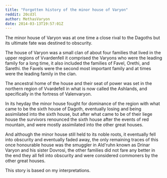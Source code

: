 ```yaml
---
title: "Forgotten history of the minor house of Varyon"
reddit: 20cd3l
author: MethasVaryon
date: 2014-03-13T19:57:01Z
---
```


The minor house of Varyon was at one time a close rival to the Dagoths but its ultimate fate was destined to obscurity.

The house of Varyon was a small clan of about four families that lived in the upper regions of Vvardenfell it comprised the Varyons who were the leading family for a long time, it also included the families of Favel, Orethi, and Sarethi.
the Favels were the second most important family and at times were the leading family in the clan.

The ancestral home of the house and their seat of power was set in the northern region of Vvardefell in what is now called the Ashlands, and specifically in the fortress of Valenvaryon.

In its heyday the minor house fought for dominance of the region with what came to be the sixth house of Dagoth, eventually losing and being assimilated into the sixth house, but after what came to be of their liege house the survivors renounced the sixth house after the events of red mountain, and were mostly assimilated into the other great houses.

And although the minor house still held to its noble roots, it eventually fell
into obscurity and eventually faded away, the only remaining traces of this once honourable house was the smuggler in Ald'ruhn known as Drinar Varyon and his sister Dovrosi, the other families did not fare any better in the end they all fell into obscurity and were considered commoners by the other great houses.

This story is based on my interpretations.      

